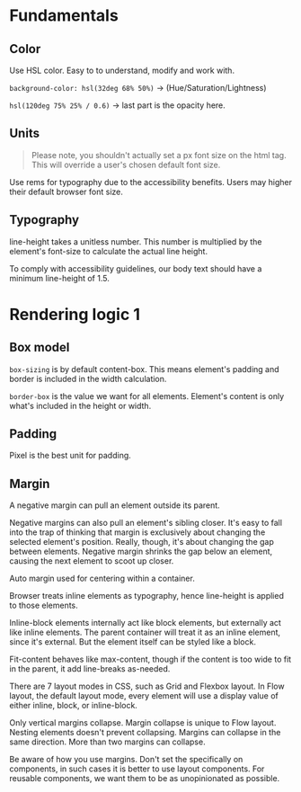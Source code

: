 # Fundamentals

## Color

Use HSL color. Easy to to understand, modify and work with.

`background-color: hsl(32deg 68% 50%)` -> (Hue/Saturation/Lightness)

`hsl(120deg 75% 25% / 0.6)` -> last part is the opacity here.

## Units

> Please note, you shouldn't actually set a px font size on the html tag. This will override a user's chosen default font size.

Use rems for typography due to the accessibility benefits. Users may higher their default browser font size.

## Typography

line-height takes a unitless number. This number is multiplied by the element's font-size to calculate the actual line height.

To comply with accessibility guidelines, our body text should have a minimum line-height of 1.5.

# Rendering logic 1

## Box model

`box-sizing` is by default content-box. This means element's padding and border is included in the width calculation.

`border-box` is the value we want for all elements. Element's content is only what's included in the height or width.

## Padding

Pixel is the best unit for padding.

## Margin

A negative margin can pull an element outside its parent.

Negative margins can also pull an element's sibling closer. It's easy to fall into the trap of thinking that margin is exclusively about changing the selected element's position. Really, though, it's about changing the gap between elements. Negative margin shrinks the gap below an element, causing the next element to scoot up closer.

Auto margin used for centering within a container.

Browser treats inline elements as typography, hence line-height is applied to those elements.

Inline-block elements internally act like block elements, but externally act like inline elements. The parent container will treat it as an inline element, since it's external. But the element itself can be styled like a block.

Fit-content behaves like max-content, though if the content is too wide to fit in the parent, it add line-breaks as-needed.

There are 7 layout modes in CSS, such as Grid and Flexbox layout. In Flow layout, the default layout mode, every element will use a display value of either inline, block, or inline-block.

Only vertical margins collapse. Margin collapse is unique to Flow layout. Nesting elements doesn't prevent collapsing. Margins can collapse in the same direction. More than two margins can collapse.

Be aware of how you use margins. Don't set the specifically on components, in such cases it is better to use layout components. For reusable components, we want them to be as unopinionated as possible.
